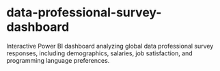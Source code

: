 # data-professional-survey-dashboard
Interactive Power BI dashboard analyzing global data professional survey responses, including demographics, salaries, job satisfaction, and programming language preferences.
